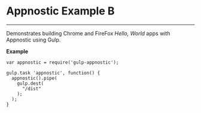 # Appnostic Example B
-----

Demonstrates building Chrome and FireFox *Hello, World* apps with Appnostic using Gulp.

**Example**

    var appnostic = require('gulp-appnostic');
    
    gulp.task 'appnostic', function() {
      appnostic().pipe(
        gulp.dest(
          "/dist"
        );
      );
    }